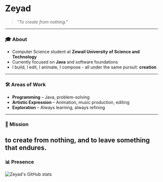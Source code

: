 # Zeyad 

> *"To create from nothing."*  

---

### 🎓 About  
- Computer Science student at **Zewail University of Science and Technology**  
- Currently focused on **Java** and software foundations  
- I build, I edit, I animate, I compose - all under the same pursuit: **creation**  

---

### 🛠 Areas of Work  
- **Programming** – Java, problem-solving 
- **Artistic Expression** – Animation, music production, editing  
- **Exploration** – Always learning, always refining  

---

### 📌 Mission    
**to create from nothing, and to leave something that endures.**  
---

### 📊 Presence  
![Zeyad's GitHub stats](https://github-readme-stats.vercel.app/api?username=YOUR-USERNAME&show_icons=false&hide_title=true&hide_rank=true&hide=prs,issues,contribs&count_private=true&theme=transparent)  
